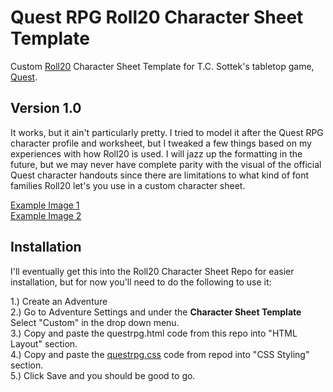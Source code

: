# Quest RPG Roll20 Character Sheet Template
Custom <a href="https://roll20.net/">Roll20</a> Character Sheet Template for T.C. Sottek's tabletop game, <a href="https://www.adventure.game/">Quest</a>.

## Version 1.0

It works, but it ain't particularly pretty. I tried to model it after the Quest RPG character profile and worksheet, but I tweaked a few things based on my experiences with how Roll20 is used. I will jazz up the formatting in the future, but we may never have complete parity with the visual of the official Quest character handouts since there are limitations to what kind of font families Roll20 let's you use in a custom character sheet.

<a href="https://raw.githubusercontent.com/asimone/questrpg-roll20-character-sheet-template/master/Character%20Sheet%20Example%201.PNG">Example Image 1</a> <br/>
<a href="https://raw.githubusercontent.com/asimone/questrpg-roll20-character-sheet-template/master/Character%20Sheet%20Example%202.PNG">Example Image 2</a>


## Installation 

I'll eventually get this into the Roll20 Character Sheet Repo for easier installation, but for now you'll need to do the following to use it:

1.) Create an Adventure <br/>
2.) Go to Adventure Settings and under the **Character Sheet Template** Select "Custom" in the drop down menu. <br/>
3.) Copy and paste the <a hred="https://github.com/asimone/questrpg-roll20-character-sheet-template/blob/master/questrpg.html">questrpg.html</a> code from this repo into "HTML Layout" section. <br/>
4.) Copy and paste the <a href="https://github.com/asimone/questrpg-roll20-character-sheet-template/blob/master/questrpg.css">questrpg.css</a> code from repod into "CSS Styling" section. <br/>
5.) Click Save and you should be good to go. <br/>
